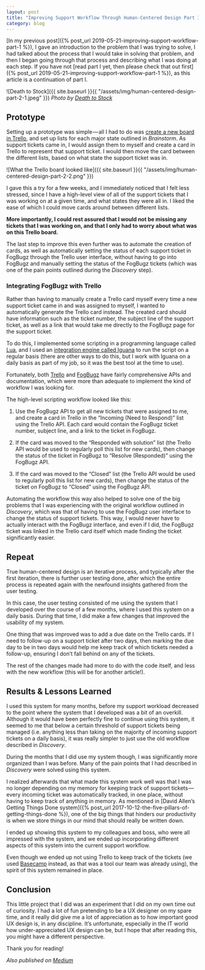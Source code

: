 ```yaml
---
layout: post
title: "Improving Support Workflow Through Human-Centered Design Part II"
category: blog
---
```


[In my previous post]({% post_url 2019-05-21-improving-support-workflow-part-1 %}), I gave an introduction to the problem that I was trying to solve, I had talked about the process that I would take in solving that problem, and then I began going through that process and describing what I was doing at each step. If you have not [read part I yet, then please check that out first]({% post_url 2019-05-21-improving-support-workflow-part-1 %}), as this article is a continuation of part I.

![Death to Stock]({{ site.baseurl }}{{ "/assets/img/human-centered-design-part-2-1.jpeg" }})
*Photo by [Death to Stock](https://deathtothestockphoto.com/)*

## Prototype

Setting up a prototype was simple — all I had to do was [create a new board in Trello](https://trello.com/guide/create-a-board), and set up lists for each major state outlined in *Brainstorm*. As support tickets came in, I would assign them to myself and create a card in Trello to represent that support ticket. I would then move the card between the different lists, based on what state the support ticket was in.

![What the Trello board looked like]({{ site.baseurl }}{{ "/assets/img/human-centered-design-part-2-2.png" }})

I gave this a try for a few weeks, and I immediately noticed that I felt less stressed, since I have a high-level view of all of the support tickets that I was working on at a given time, and what states they were all in. I liked the ease of which I could move cards around between different lists.

**More importantly, I could rest assured that I would not be missing any tickets that I was working on, and that I only had to worry about what was on this Trello board.**

The last step to improve this even further was to automate the creation of cards, as well as automatically setting the status of each support ticket in FogBugz through the Trello user interface, without having to go into FogBugz and manually setting the status of the FogBugz tickets (which was one of the pain points outlined during the *Discovery* step).

### Integrating FogBugz with Trello

Rather than having to manually create a Trello card myself every time a new support ticket came in and was assigned to myself, I wanted to automatically generate the Trello card instead. The created card should have information such as the ticket number, the subject line of the support ticket, as well as a link that would take me directly to the FogBugz page for the support ticket.

To do this, I implemented some scripting in a programming language called [Lua](https://www.lua.org/), and I used an [integration engine called Iguana](https://www.interfaceware.com/iguana-translator.html) to run the script on a regular basis (there are other ways to do this, but I work with Iguana on a daily basis as part of my job, so it was the best tool at the time to use).

Fortunately, both [Trello](https://developers.trello.com/) and [FogBugz](https://help.manuscript.com/the-fogbugz-api) have fairly comprehensive APIs and documentation, which were more than adequate to implement the kind of workflow I was looking for.

The high-level scripting workflow looked like this:

1. Use the FogBugz API to get all new tickets that were assigned to me, and create a card in Trello in the “Incoming (Need to Respond)” list using the Trello API. Each card would contain the FogBugz ticket number, subject line, and a link to the ticket in FogBugz.

2. If the card was moved to the “Responded with solution” list (the Trello API would be used to regularly poll this list for new cards), then change the status of the ticket in FogBugz to “Resolve (Responded)” using the FogBugz API.

3. If the card was moved to the “Closed” list (the Trello API would be used to regularly poll this list for new cards), then change the status of the ticket on FogBugz to “Closed” using the FogBugz API.

Automating the workflow this way also helped to solve one of the big problems that I was experiencing with the original workflow outlined in *Discovery*, which was that of having to use the FogBugz user interface to change the status of support tickets. This way, I would never have to actually interact with the FogBugz interface, and even if I did, the FogBugz ticket was linked in the Trello card itself which made finding the ticket significantly easier.

## Repeat

True human-centered design is an iterative process, and typically after the first iteration, there is further user testing done, after which the entire process is repeated again with the newfound insights gathered from the user testing.

In this case, the user testing consisted of me using the system that I developed over the course of a few months, where I used this system on a daily basis. During that time, I did make a few changes that improved the usability of my system.

One thing that was improved was to add a due date on the Trello cards. If I need to follow-up on a support ticket after two days, then marking the due day to be in two days would help me keep track of which tickets needed a follow-up, ensuring I don’t fall behind on any of the tickets.

The rest of the changes made had more to do with the code itself, and less with the new workflow (this will be for another article!).

## Results & Lessons Learned

I used this system for many months, before my support workload decreased to the point where the system that I developed was a bit of an overkill. Although it would have been perfectly fine to continue using this system, it seemed to me that below a certain threshold of support tickets being managed (i.e. anything less than taking on the majority of incoming support tickets on a daily basis), it was really simpler to just use the old workflow described in *Discovery*.

During the months that I did use my system though, I was significantly more organized than I was before. Many of the pain points that I had described in *Discovery* were solved using this system.

I realized afterwards that what made this system work well was that I was no longer depending on my memory for keeping track of support tickets — every incoming ticket was automatically tracked, in one place, without having to keep track of anything in memory. As mentioned in [David Allen’s Getting Things Done system]({% post_url 2017-10-12-the-five-pillars-of-getting-things-done %}), one of the big things that hinders our productivity is when we store things in our mind that should really be written down.

I ended up showing this system to my colleagues and boss, who were all impressed with the system, and we ended up incorporating different aspects of this system into the current support workflow.

Even though we ended up not using Trello to keep track of the tickets (we used [Basecamp](https://basecamp.com/) instead, as that was a tool our team was already using), the spirit of this system remained in place.

## Conclusion

This little project that I did was an experiment that I did on my own time out of curiosity. I had a lot of fun pretending to be a UX designer on my spare time, and it really did give me a lot of appreciation as to how important good UX design is, in any discipline. It’s unfortunate, especially in the IT world how under-appreciated UX design can be, but I hope that after reading this, you might have a different perspective.

Thank you for reading!

*Also published on [Medium](https://blog.prototypr.io/improving-support-workflow-through-human-centered-design-part-ii-bf693f54f70)*
